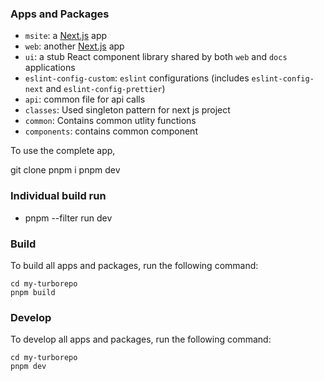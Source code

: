### Apps and Packages

- `msite`: a [Next.js](https://nextjs.org/) app
- `web`: another [Next.js](https://nextjs.org/) app
- `ui`: a stub React component library shared by both `web` and `docs` applications
- `eslint-config-custom`: `eslint` configurations (includes `eslint-config-next` and `eslint-config-prettier`)
- `api`: common file for api calls
- `classes`: Used singleton pattern for next js project
- `common`: Contains common utlity functions
- `components`: contains common component

To use the complete app,

git clone <url>
pnpm i
pnpm dev

### Individual build run

- pnpm --filter run dev

### Build

To build all apps and packages, run the following command:

```
cd my-turborepo
pnpm build
```

### Develop

To develop all apps and packages, run the following command:

```
cd my-turborepo
pnpm dev

```
